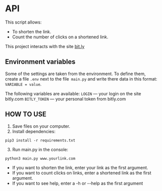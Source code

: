 # API
This script allows:
 * To shorten the link.
 * Count the number of clicks on a shortened link.
 
This project interacts with the site [bit.ly](https://app.bitly.com/)

## Environment variables
Some of the settings are taken from the environment. To define them, create a file `.env` next to the file` main.py` and write there data in this format: `VARIABLE = value`.

The following variables are available:
`LOGIN` — your login on the site bitly.com
`BITLY_TOKEN` — your personal token from bitly.com

## HOW TO USE
1. Save files on your computer.
2. Install dependencies: 
```console
pip3 install -r requirements.txt
```
3. Run main.py in the console: 
```console
python3 main.py www.yourlink.com
```

  * If you want to shorten the link, enter your link as the first argument.
  * If you want to count clicks on links, enter a shortened link as the first argument.
  * If you want to see help, enter a -h or --help as the first argument
